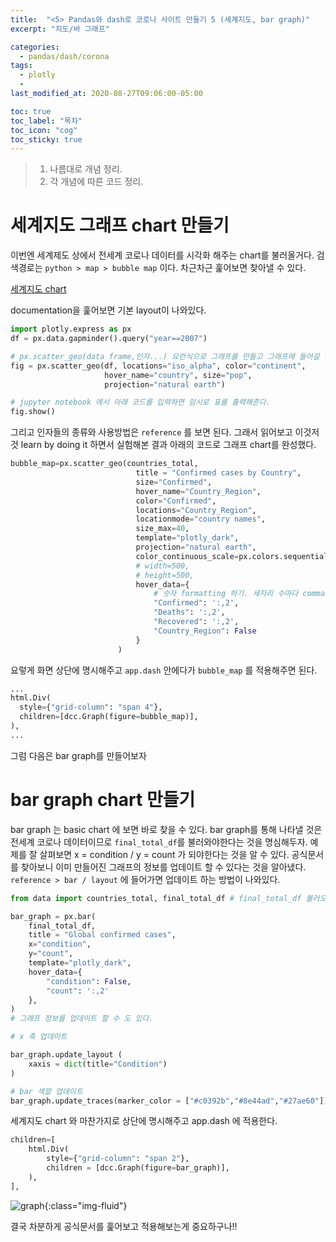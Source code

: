 ```yaml
---
title:  "<5> Pandas와 dash로 코로나 사이트 만들기 5 (세계지도, bar graph)"
excerpt: "지도/바 그래프"

categories:
  - pandas/dash/corona
tags:
  - plotly
  - 
last_modified_at: 2020-08-27T09:06:00-05:00

toc: true
toc_label: "목차"
toc_icon: "cog"
toc_sticky: true
---
```


> 1. 나름대로 개념 정리.  
> 2. 각 개념에 따른 코드 정리.  


# 세계지도 그래프 chart 만들기

이번엔 세계제도 상에서 전세계 코로나 데이터를 시각화 해주는 chart를 불러올거다. 검색경로는 `python > map > bubble map` 이다. 차근차근 훑어보면 찾아낼 수 있다. 

[세계지도 chart](https://plotly.com/python/bubble-maps/)

documentation을 훑어보면 기본 layout이 나와있다. 


```python
import plotly.express as px
df = px.data.gapminder().query("year==2007")

# px.scatter_geo(data frame,인자...) 요런식으로 그래프를 만들고 그래프에 들어갈 것들을 수정할 수 있다.
fig = px.scatter_geo(df, locations="iso_alpha", color="continent",
                     hover_name="country", size="pop",
                     projection="natural earth")

# jupyter notebook 에서 아래 코드를 입력하면 임시로 표를 출력해준다.
fig.show()
```
그리고 인자들의 종류와 사용방법은 `reference` 를 보면 된다. 그래서 읽어보고 이것저것 learn by doing it 하면서 실험해본 결과 아래의 코드로 그래프 chart를 완성했다.


```python
bubble_map=px.scatter_geo(countries_total,
                            title = "Confirmed cases by Country",
                            size="Confirmed",
                            hover_name="Country_Region",
                            color="Confirmed",
                            locations="Country_Region",
                            locationmode="country names",
                            size_max=40,
                            template="plotly_dark",
                            projection="natural earth",
                            color_continuous_scale=px.colors.sequential.Oryel,
                            # width=500,
                            # height=500,
                            hover_data={
                                # 숫자 formatting 하기. 세자리 수마다 comma 가 찍힘
                                "Confirmed": ':,2',
                                "Deaths": ':,2',
                                "Recovered": ':,2',
                                "Country_Region": False
                            }
                        )
```
요렇게 화면 상단에 명시해주고 `app.dash` 안에다가 `bubble_map` 를 적용해주면 된다.

```python
...
html.Div(
  style={"grid-column": "span 4"},
  children=[dcc.Graph(figure=bubble_map)],
),
...
```

그럼 다음은 bar graph를 만들어보자

# bar graph chart 만들기

bar graph 는 basic chart 에 보면 바로 찾을 수 있다. bar graph를 통해 나타낼 것은 전세계 코로나 데이터이므로 `final_total_df`를 불러와야한다는 것을 명심해두자. 예제를 잘 살펴보면 x = condition / y = count 가 되야한다는 것을 알 수 있다. 
공식문서를 찾아보니 이미 만들어진 그래프의 정보를 업데이트 할 수 있다는 것을 알아냈다. `reference > bar / layout` 에 들어가면 업데이트 하는 방법이 나와있다.

```python 
from data import countries_total, final_total_df # final_total_df 불러오기

bar_graph = px.bar(
    final_total_df,
    title = "Global confirmed cases",
    x="condition",
    y="count",
    template="plotly_dark",
    hover_data={
        "condition": False,
        "count": ':,2'
    },    
)
# 그래프 정보를 업데이트 할 수 도 있다.

# x 축 업데이트

bar_graph.update_layout (
    xaxis = dict(title="Condition")
)

# bar 색깔 업데이트
bar_graph.update_traces(marker_color = ["#c0392b","#8e44ad","#27ae60"])

```
세계지도 chart 와 마찬가지로 상단에 명시해주고 app.dash 에 적용한다.

```python
children=[
    html.Div(
        style={"grid-column": "span 2"},
        children = [dcc.Graph(figure=bar_graph)],
    ),
],
```
![graph](https://yeonghunko.github.io/assets/img/corona/graph.png){:class="img-fluid"}

결국 차분하게 공식문서를 훑어보고 적용해보는게 중요하구나!!



